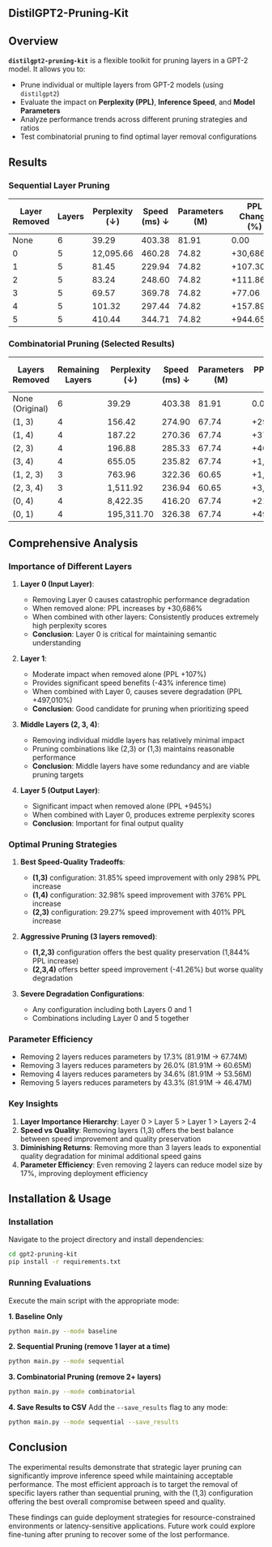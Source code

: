 ## DistilGPT2-Pruning-Kit

## Overview

**`distilgpt2-pruning-kit`** is a flexible toolkit for pruning layers in a GPT-2 model. It allows you to:
- Prune individual or multiple layers from GPT-2 models (using `distilgpt2`)
- Evaluate the impact on **Perplexity (PPL)**, **Inference Speed**, and **Model Parameters**
- Analyze performance trends across different pruning strategies and ratios
- Test combinatorial pruning to find optimal layer removal configurations

## Results

### Sequential Layer Pruning

| Layer Removed | Layers | Perplexity (↓) | Speed (ms) ↓ | Parameters (M) | PPL Change (%) | Speed Change (%) |
|---------------|--------|----------------|--------------|----------------|----------------|-------------------|
| None | 6 | 39.29 | 403.38 | 81.91 | 0.00 | 0.00 |
| 0 | 5 | 12,095.66 | 460.28 | 74.82 | +30,686.07 | +14.11 |
| 1 | 5 | 81.45 | 229.94 | 74.82 | +107.30 | -43.00 |
| 2 | 5 | 83.24 | 248.60 | 74.82 | +111.86 | -38.37 |
| 3 | 5 | 69.57 | 369.78 | 74.82 | +77.06 | -8.33 |
| 4 | 5 | 101.32 | 297.44 | 74.82 | +157.89 | -26.26 |
| 5 | 5 | 410.44 | 344.71 | 74.82 | +944.65 | -14.55 |

### Combinatorial Pruning (Selected Results)

| Layers Removed | Remaining Layers | Perplexity (↓) | Speed (ms) ↓ | Parameters (M) | PPL Change (%) | Speed Change (%) |
|----------------|------------------|----------------|--------------|----------------|----------------|------------------|
| None (Original) | 6 | 39.29 | 403.38 | 81.91 | 0.00 | 0.00 |
| (1, 3) | 4 | 156.42 | 274.90 | 67.74 | +298.12 | -31.85 |
| (1, 4) | 4 | 187.22 | 270.36 | 67.74 | +376.51 | -32.98 |
| (2, 3) | 4 | 196.88 | 285.33 | 67.74 | +401.09 | -29.27 |
| (3, 4) | 4 | 655.05 | 235.82 | 67.74 | +1,567.23 | -41.54 |
| (1, 2, 3) | 3 | 763.96 | 322.36 | 60.65 | +1,844.43 | -20.08 |
| (2, 3, 4) | 3 | 1,511.92 | 236.94 | 60.65 | +3,748.17 | -41.26 |
| (0, 4) | 4 | 8,422.35 | 416.20 | 67.74 | +21,336.69 | +3.18 |
| (0, 1) | 4 | 195,311.70 | 326.38 | 67.74 | +497,010.35 | -19.09 |

## Comprehensive Analysis

### Importance of Different Layers

1. **Layer 0 (Input Layer)**:
   - Removing Layer 0 causes catastrophic performance degradation
   - When removed alone: PPL increases by +30,686%
   - When combined with other layers: Consistently produces extremely high perplexity scores
   - **Conclusion**: Layer 0 is critical for maintaining semantic understanding

2. **Layer 1**:
   - Moderate impact when removed alone (PPL +107%)
   - Provides significant speed benefits (-43% inference time)
   - When combined with Layer 0, causes severe degradation (PPL +497,010%)
   - **Conclusion**: Good candidate for pruning when prioritizing speed

3. **Middle Layers (2, 3, 4)**:
   - Removing individual middle layers has relatively minimal impact
   - Pruning combinations like (2,3) or (1,3) maintains reasonable performance
   - **Conclusion**: Middle layers have some redundancy and are viable pruning targets

4. **Layer 5 (Output Layer)**:
   - Significant impact when removed alone (PPL +945%)
   - When combined with Layer 0, produces extreme perplexity scores
   - **Conclusion**: Important for final output quality

### Optimal Pruning Strategies

1. **Best Speed-Quality Tradeoffs**:
   - **(1,3)** configuration: 31.85% speed improvement with only 298% PPL increase
   - **(1,4)** configuration: 32.98% speed improvement with 376% PPL increase
   - **(2,3)** configuration: 29.27% speed improvement with 401% PPL increase

2. **Aggressive Pruning (3 layers removed)**:
   - **(1,2,3)** configuration offers the best quality preservation (1,844% PPL increase)
   - **(2,3,4)** offers better speed improvement (-41.26%) but worse quality degradation

3. **Severe Degradation Configurations**:
   - Any configuration including both Layers 0 and 1
   - Combinations including Layer 0 and 5 together

### Parameter Efficiency

- Removing 2 layers reduces parameters by 17.3% (81.91M → 67.74M)
- Removing 3 layers reduces parameters by 26.0% (81.91M → 60.65M)
- Removing 4 layers reduces parameters by 34.6% (81.91M → 53.56M)
- Removing 5 layers reduces parameters by 43.3% (81.91M → 46.47M)

### Key Insights

1. **Layer Importance Hierarchy**: Layer 0 > Layer 5 > Layer 1 > Layers 2-4
2. **Speed vs Quality**: Removing layers (1,3) offers the best balance between speed improvement and quality preservation
3. **Diminishing Returns**: Removing more than 3 layers leads to exponential quality degradation for minimal additional speed gains
4. **Parameter Efficiency**: Even removing 2 layers can reduce model size by 17%, improving deployment efficiency

## Installation & Usage

### Installation

Navigate to the project directory and install dependencies:
```bash
cd gpt2-pruning-kit
pip install -r requirements.txt
```

### Running Evaluations

Execute the main script with the appropriate mode:

**1. Baseline Only**
```bash
python main.py --mode baseline
```

**2. Sequential Pruning (remove 1 layer at a time)**
```bash
python main.py --mode sequential
```

**3. Combinatorial Pruning (remove 2+ layers)**
```bash
python main.py --mode combinatorial
```

**4. Save Results to CSV**
Add the `--save_results` flag to any mode:
```bash
python main.py --mode sequential --save_results
```

## Conclusion

The experimental results demonstrate that strategic layer pruning can significantly improve inference speed while maintaining acceptable performance. The most efficient approach is to target the removal of specific layers rather than sequential pruning, with the (1,3) configuration offering the best overall compromise between speed and quality.

These findings can guide deployment strategies for resource-constrained environments or latency-sensitive applications. Future work could explore fine-tuning after pruning to recover some of the lost performance.
